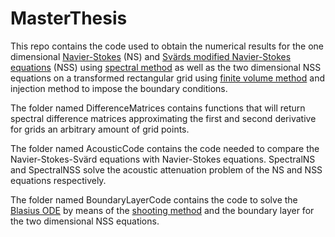 # MasterThesis
This repo contains the code used to obtain the numerical results for the one dimensional [Navier-Stokes](https://en.wikipedia.org/wiki/Navier%E2%80%93Stokes_equations) (NS)
and [Svärds modified Navier-Stokes equations](https://www.researchgate.net/publication/322328860_A_new_Eulerian_model_for_viscous_and_heat_conducting_compressible_flow)
(NSS) using [spectral method](https://en.wikipedia.org/wiki/Spectral_method) as well as the two dimensional NSS equations on a transformed rectangular grid
using [finite volume method](https://en.wikipedia.org/wiki/Finite_volume_method) and injection method to impose the boundary conditions.

The folder named DifferenceMatrices contains functions that will return spectral difference matrices approximating the first and second derivative for grids an arbitrary amount of grid points.

The folder named AcousticCode contains the code needed to compare the Navier-Stokes-Svärd equations with Navier-Stokes equations. SpectralNS and SpectralNSS solve
the acoustic attenuation problem of the NS and NSS equations respectively.

The folder named BoundaryLayerCode contains the code to solve the [Blasius ODE](https://en.wikipedia.org/wiki/Blasius_boundary_layer#Blasius_equation_-_first-order_boundary_layer) by means of the [shooting method](https://en.wikipedia.org/wiki/Shooting_method)
and the boundary layer for the two dimensional NSS equations.

